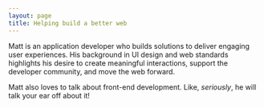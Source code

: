 ```yaml
---
layout: page
title: Helping build a better web
---
```


Matt is an application developer who builds solutions to deliver engaging user experiences. His background in UI design and web standards highlights his desire to create meaningful interactions, support the developer community, and move the web forward.

Matt also loves to talk about front-end development. Like, *seriously*, he will talk your ear off about it!
